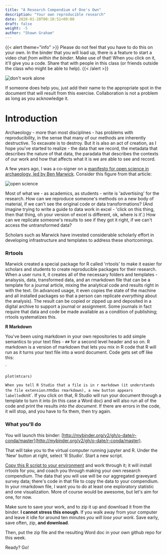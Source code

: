 ```yaml
---
title: "A Research Compendium of One's Own"
description: "Your own reproducible research"
date: 2020-01-28T00:10:51+09:00
draft: false
weight: -5
author: "Shawn Graham"
---
```

{{< alert theme="info" >}}
Please do not feel that you have to do this on your own. In the binder that you will load up, there is a feature to start a video chat _from within the binder_. Make use of that! When you click on it, it'll give you a code. Share that with people in this class (or friends outside the class who might be able to help).
{{< /alert >}}

![don't work alone](/images/dont-work-alone.png)

If someone does help you, just add their name to the appropriate spot in the document that will result from this exercise. Collaboration is not a problem as long as you acknowledge it.

# Introduction
Archaeology - more than most disciplines - has problems with reproducibility, in the sense that many of our methods are inherently destructive. To excavate is to destroy. But it is also an act of creation, as I hope you've started to realize - the data that we record, the metadata that describes the nature of that data, the paradata that describes the contexts of our work and how that affects what it is we are able to see and record.

A few years ago, I was a co-signer on a [manifesto for open science in archaeology, led by Ben Marwick](http://faculty.washington.edu/bmarwick/PDFs/Marwick_et_al_2017_SAA_Record_Sept.pdf). Consider this figure from that article:

![open science](/images/open-science.png)

Most of what we - as academics, as students - write is 'advertising' for the research. How can we reproduce someone's methods on a new body of material, if we can't see the original code or data transformations? (And imagine trying to write a guide to data work in excel - 'click on this thing, then that thing, oh your version of excel is different, ok, where is it'.) How can we replicate someone's results to see if they got it right, if we can't access the untransformed data?

Scholars such as Marwick have invested considerable scholarly effort in developing infrastructure and templates to address these shortcomings.

### Rrtools

Marwick created a special package for R called 'rrtools' to make it easier for scholars and students to create reproducible packages for their research. When a user runs it, it creates all of the necessary folders and templates - analsysis, data, transformed data, and an rmarkdown file that can be a template for a journal article, mixing the analytical code and results right in with the text. (In advanced usage, it even copies the state of the machine and all installed packages so that a person can replicate _everything_ about the analysis). The result can be copied or zipped up and deposited in a digital archive to support a journal or assignment. Some journals in fact require that data and code be made available as a condition of publishing; rrtools systematizes this.

**R Markdown**

You've been using markdown in your own repositories to add simple semantics to your text files - `##` for a second level header and so on. R markdown is a version of markdown that lets you mix in R code that R will run as it turns your text file into a word document. Code gets set off like this:

`
```{r}
plot(mtcars)
```
`
When you tell R Studio that a file is in r markdown (it understands the file extension `.rmd` as rmarkdown), a new button appears labelled `knit`. If you click on that, R Studio will run your document through a template to turn it into (in this case a Word doc) and will also run all of the code and print the results _into the document_. If there are errors in the code, it will stop, and you have to fix them, then try again.

### What you'll do

You will launch this binder: [http://mybinder.org/v2/gh/o-date/r-conda/master](http://mybinder.org/v2/gh/o-date/r-conda/master).

That will take you to the virtual computer running jupyter and R. Under the 'New' button at right, select 'R Studio'. Start a new script.

[Copy this R script to your environment](/data/build-research-compendium.R) and work through it; it will install rrtools for you, and coach you through making your own research compendium. The data that you will use will be our aggregated graveyard survey data; there's code in that file to copy the data to your compendium. In your rmarkdown file, I want you to do at least one exploratory statistic and one visualization. More of course would be awesome, but let's aim for one, for now.

Make sure to save your work, and to zip it up and download it from the binder. **I cannot stress this enough**. If you walk away from your computer and leave it idle for around ten minutes _you will lose your work_. Save early, save often, zip, **and download**.

Then, put the zip file and the resulting Word doc in your own github repo for this week.

Ready? Go!
